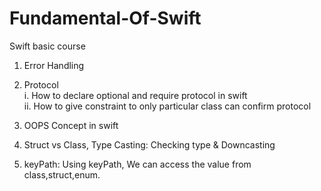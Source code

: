 # Fundamental-Of-Swift
Swift basic course

1. Error Handling 
2. Protocol  
  i. How to declare optional and require protocol in swift  
  ii. How to give constraint to only particular class can confirm protocol 
  
3. OOPS Concept in swift

4. Struct vs Class, Type Casting: Checking type & Downcasting

5. keyPath: Using keyPath, We can access the value from class,struct,enum.
 
  
